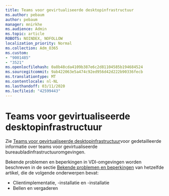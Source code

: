 ```yaml
---
title: Teams voor gevirtualiseerde desktopinfrastructuur
ms.author: pebaum
author: pebaum
manager: mnirkhe
ms.audience: Admin
ms.topic: article
ROBOTS: NOINDEX, NOFOLLOW
localization_priority: Normal
ms.collection: Adm_O365
ms.custom:
- "9001485"
- "3521"
ms.openlocfilehash: 0a8b48cda4109b387e6c2d81104585b194684524
ms.sourcegitcommit: 9ab422063e5a474c92ed956d42d222b90336fecb
ms.translationtype: MT
ms.contentlocale: nl-NL
ms.lasthandoff: 03/11/2020
ms.locfileid: "42599443"
---
```

# <a name="teams-for-virtualized-desktop-infrastructure"></a>Teams voor gevirtualiseerde desktopinfrastructuur

Zie [Teams voor gevirtualiseerde desktopinfrastructuur](https://docs.microsoft.com/microsoftteams/teams-for-vdi)voor gedetailleerde informatie over teams voor gevirtualiseerde bureaubladinfrastructuuromgevingen.

Bekende problemen en beperkingen in VDI-omgevingen worden beschreven in de sectie [Bekende problemen en beperkingen](https://docs.microsoft.com/microsoftteams/teams-for-vdi#known-issues-and-limitations) van hetzelfde artikel, die de volgende onderwerpen bevat:
 - Clientimplementatie, -installatie en -installatie
 - Bellen en vergaderen